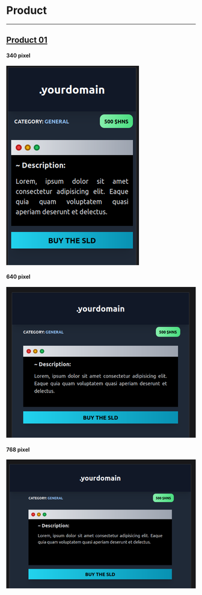 # Product 

***
## [Product 01](./product01.html)
#### 340 pixel
![product01](./images/product01-340px.png)
#### 640 pixel
![product01](./images/product01-640px.png)
#### 768 pixel
![product01](./images/product01-768px.png)